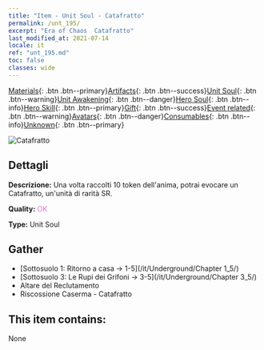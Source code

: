 ```yaml
---
title: "Item - Unit Soul - Catafratto"
permalink: /unt_195/
excerpt: "Era of Chaos  Catafratto"
last_modified_at: 2021-07-14
locale: it
ref: "unt_195.md"
toc: false
classes: wide
---
```

 [Materials](/ItemsIT/){: .btn .btn--primary}[Artifacts](/ItemsIT/Artifacts/){: .btn .btn--success}[Unit Soul](/ItemsIT/UnitSoul/){: .btn .btn--warning}[Unit Awakening](/ItemsIT/UnitAwakening/){: .btn .btn--danger}[Hero Soul](/ItemsIT/HeroSoul/){: .btn .btn--info}[Hero Skill](/ItemsIT/HeroSkill/){: .btn .btn--primary}[Gift](/ItemsIT/Gift/){: .btn .btn--success}[Event related](/ItemsIT/Events/){: .btn .btn--warning}[Avatars](/ItemsIT/Avatars/){: .btn .btn--danger}[Consumables](/ItemsIT/Consumables/){: .btn .btn--info}[Unknown](/ItemsIT/Unknown/){: .btn .btn--primary}

 ![Catafratto](/images/u/ti_qishi.jpg)

## Dettagli
 **Descrizione:** Una volta raccolti 10 token dell'anima, potrai evocare un Catafratto, un'unità di rarità SR.

 **Quality:** <span style="color: #DA70D6">OK</span>

 **Type:** Unit Soul

## Gather

*    [Sottosuolo 1: Ritorno a casa -> 1-5](/it/Underground/Chapter 1_5/) 
*    [Sottosuolo 3: Le Rupi dei Grifoni -> 3-5](/it/Underground/Chapter 3_5/) 
*    Altare del Reclutamento 
*    Riscossione Caserma - Catafratto 

## This item contains:

  None

